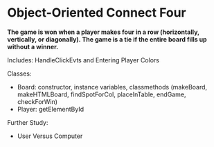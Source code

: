# Object-Oriented Connect Four

**The game is won when a player makes four in a row (horizontally, vertically, or diagonally). The game is a tie if the entire board fills up without a winner.**

Includes: HandleClickEvts and Entering Player Colors

Classes:
- Board: constructor, instance variables, classmethods (makeBoard, makeHTMLBoard, findSpotForCol, placeInTable, endGame, checkForWin)
- Player: getElementById

Further Study: 
- User Versus Computer
